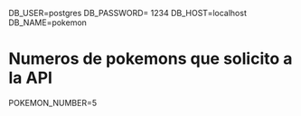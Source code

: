 DB_USER=postgres
DB_PASSWORD= 1234
DB_HOST=localhost
DB_NAME=pokemon

# Numeros de pokemons que solicito a la API
POKEMON_NUMBER=5